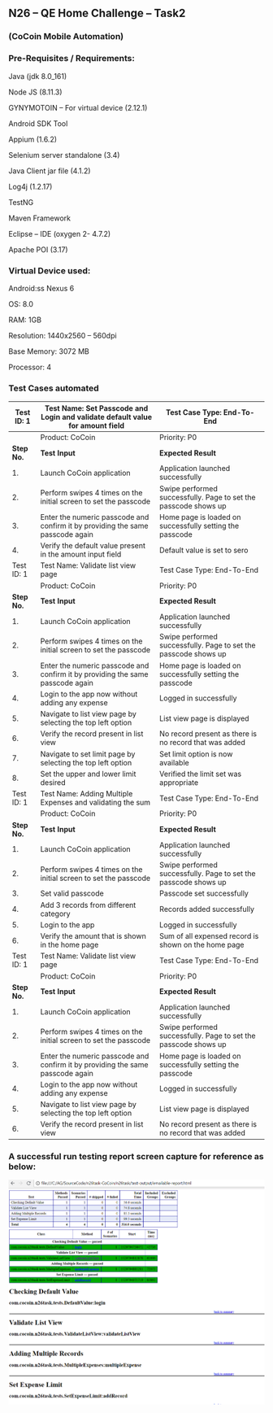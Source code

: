 ## N26 – QE Home Challenge – Task2 
### (CoCoin Mobile Automation)


### **Pre-Requisites / Requirements**:

Java (jdk 8.0_161)

Node JS (8.11.3)

GYNYMOTOIN – For virtual device (2.12.1)

Android SDK Tool

Appium (1.6.2)

Selenium server standalone (3.4)

Java Client jar file (4.1.2)

Log4j (1.2.17)

TestNG

Maven Framework

Eclipse – IDE (oxygen 2- 4.7.2)

Apache POI (3.17)


### **Virtual Device used:**

Android:ss Nexus 6

OS: 8.0

RAM: 1GB

Resolution: 1440x2560 – 560dpi

Base Memory: 3072 MB

Processor: 4


### **Test Cases automated**

| Test ID: 1   | Test Name: Set Passcode and Login and validate default value for amount field  | Test Case Type: End-To-End                                      |
|--------------|--------------------------------------------------------------------------------|-----------------------------------------------------------------|
|              | Product: CoCoin                                                                | Priority: P0                                                    |
| **Step No.** | **Test Input**                                                                 | **Expected Result**                                             |
| 1.           | Launch CoCoin application                                                      | Application launched successfully                               |
| 2.           | Perform swipes 4 times on the initial screen to set the passcode               | Swipe performed successfully. Page to set the passcode shows up |
| 3.           | Enter the numeric passcode and confirm it by providing the same passcode again | Home page is loaded on successfully setting the passcode        |
| 4.           | Verify the default value present in the amount input field                     | Default value is set to sero                                    |
| Test ID: 1   | Test Name: Validate list view page                                             | Test Case Type: End-To-End                                      |
|              | Product: CoCoin                                                                | Priority: P0                                                    |
| **Step No.** | **Test Input**                                                                 | **Expected Result**                                             |
| 1.           | Launch CoCoin application                                                      | Application launched successfully                               |
| 2.           | Perform swipes 4 times on the initial screen to set the passcode               | Swipe performed successfully. Page to set the passcode shows up |
| 3.           | Enter the numeric passcode and confirm it by providing the same passcode again | Home page is loaded on successfully setting the passcode        |
| 4.           | Login to the app now without adding any expense                                | Logged in successfully                                          |
| 5.           | Navigate to list view page by selecting the top left option                    | List view page is displayed                                     |
| 6.           | Verify the record present in list view                                         | No record present as there is no record that was added          |
| 7.           | Navigate to set limit page by selecting the top left option                    | Set limit option is now available                               |
| 8.           | Set the upper and lower limit desired                                          | Verified the limit set was appropriate                          |
| Test ID: 1   | Test Name: Adding Multiple Expenses and validating the sum                     | Test Case Type: End-To-End                                      |
|              | Product: CoCoin                                                                | Priority: P0                                                    |
| **Step No.** | **Test Input**                                                                 | **Expected Result**                                             |
| 1.           | Launch CoCoin application                                                      | Application launched successfully                               |
| 2.           | Perform swipes 4 times on the initial screen to set the passcode               | Swipe performed successfully. Page to set the passcode shows up |
| 3.           | Set valid passcode                                                             | Passcode set successfully                                       |
| 4.           | Add 3 records from different category                                          | Records added successfully                                      |
| 5.           | Login to the app                                                               | Logged in successfully                                          |
| 6.           | Verify the amount that is shown in the home page                               | Sum of all expensed record is shown on the home page            |
| Test ID: 1   | Test Name: Validate list view page                                             | Test Case Type: End-To-End                                      |
|              | Product: CoCoin                                                                | Priority: P0                                                    |
| **Step No.** | **Test Input**                                                                 | **Expected Result**                                             |
| 1.           | Launch CoCoin application                                                      | Application launched successfully                               |
| 2.           | Perform swipes 4 times on the initial screen to set the passcode               | Swipe performed successfully. Page to set the passcode shows up |
| 3.           | Enter the numeric passcode and confirm it by providing the same passcode again | Home page is loaded on successfully setting the passcode        |
| 4.           | Login to the app now without adding any expense                                | Logged in successfully                                          |
| 5.           | Navigate to list view page by selecting the top left option                    | List view page is displayed                                     |
| 6.           | Verify the record present in list view                                         | No record present as there is no record that was added          |


### **A successful run testing report screen capture for reference as below:**


![](media/aff82327936f0fb7230fc9131f847ef2.png)


